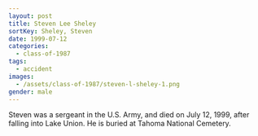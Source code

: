 ```yaml
---
layout: post
title: Steven Lee Sheley
sortKey: Sheley, Steven
date: 1999-07-12
categories:
  - class-of-1987
tags:
  - accident
images:
  - /assets/class-of-1987/steven-l-sheley-1.png
gender: male
---
```


Steven was a sergeant in the U.S. Army, and died on July 12, 1999, after falling into Lake Union. He is buried at Tahoma National Cemetery.

